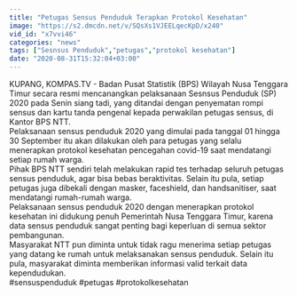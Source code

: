 ```yaml
---
title: "Petugas Sensus Penduduk Terapkan Protokol Kesehatan"
image: "https://s2.dmcdn.net/v/SQsXs1VJEELqecKpD/x240"
vid_id: "x7vvi46"
categories: "news"
tags: ["Sesnsus Penduduk","petugas","protokol kesehatan"]
date: "2020-08-31T15:32:04+03:00"
---
```

KUPANG, KOMPAS.TV - Badan Pusat Statistik (BPS) Wilayah Nusa Tenggara Timur secara resmi  mencanangkan pelaksanaan Sesnsus Penduduk (SP) 2020 pada Senin siang tadi, yang ditandai dengan penyematan rompi sensus dan kartu tanda pengenal kepada perwakilan petugas sensus, di Kantor BPS NTT.   <br>Pelaksanaan sensus penduduk 2020 yang dimulai pada tanggal 01 hingga 30 September itu akan dilakukan oleh para petugas yang selalu menerapkan protokol kesehatan pencegahan covid-19 saat mendatangi setiap rumah warga.   <br>Pihak BPS NTT sendiri telah melakukan rapid tes terhadap seluruh petugas sensus penduduk, agar bisa bebas beraktivitas. Selain itu pula, setiap petugas juga dibekali dengan masker, faceshield, dan handsanitiser, saat mendatangi rumah-rumah warga.   <br>Pelaksanaan sensus penduduk 2020 dengan menerapkan protokol kesehatan ini didukung penuh Pemerintah Nusa Tenggara Timur, karena data sensus penduduk sangat penting bagi keperluan di semua sektor pembangunan.   <br>Masyarakat NTT pun diminta untuk tidak ragu menerima setiap petugas yang datang ke rumah untuk melaksanakan sensus penduduk. Selain itu pula, masyarakat diminta memberikan informasi valid terkait data kependudukan.   <br>#sensuspenduduk #petugas #protokolkesehatan   <br>
